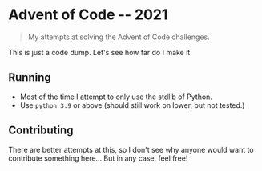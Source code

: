 # Advent of Code -- 2021

> My attempts at solving the Advent of Code challenges.

This is just a code dump. Let's see how far do I make it.

## Running

- Most of the time I attempt to only use the stdlib of Python.
- Use `python 3.9` or above (should still work on lower, but not tested.)

## Contributing

There are better attempts at this, so I don't see why anyone would want to contribute something here... But in any case, feel free!
